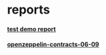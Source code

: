 # reports
#### [test demo report](https://gpblockchain.github.io/reports/demo/mochawesome-report/mochawesome.html)
#### [openzeppelin-contracts-06-09](https://gpblockchain.github.io/reports/openzeppelin-contracts-06-09/mochawesome.html)
